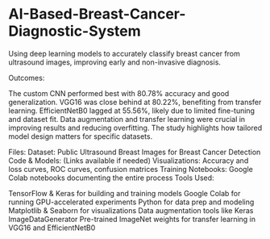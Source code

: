 # AI-Based-Breast-Cancer-Diagnostic-System
Using deep learning models to accurately classify breast cancer from ultrasound images, improving early and non-invasive diagnosis.

Outcomes:

The custom CNN performed best with 80.78% accuracy and good generalization.
VGG16 was close behind at 80.22%, benefiting from transfer learning.
EfficientNetB0 lagged at 55.56%, likely due to limited fine-tuning and dataset fit.
Data augmentation and transfer learning were crucial in improving results and reducing overfitting.
The study highlights how tailored model design matters for specific datasets.

Files:
Dataset: Public Ultrasound Breast Images for Breast Cancer Detection
Code & Models: (Links available if needed)
Visualizations: Accuracy and loss curves, ROC curves, confusion matrices
Training Notebooks: Google Colab notebooks documenting the entire process
Tools Used:

TensorFlow & Keras for building and training models
Google Colab for running GPU-accelerated experiments
Python for data prep and modeling
Matplotlib & Seaborn for visualizations
Data augmentation tools like Keras ImageDataGenerator
Pre-trained ImageNet weights for transfer learning in VGG16 and EfficientNetB0
